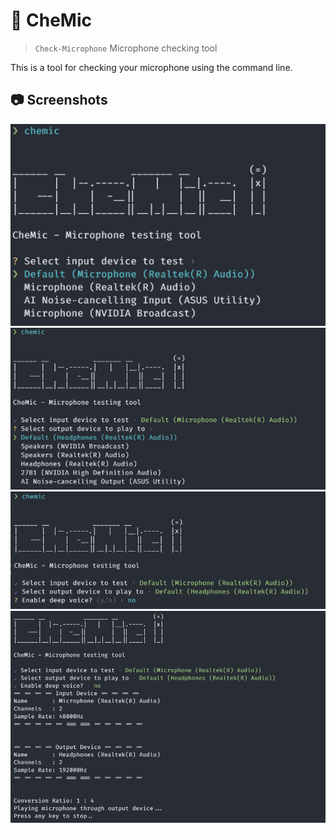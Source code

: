 # 🎤 CheMic

> `Check-Microphone` Microphone checking tool

This is a tool for checking your microphone using the command line. 





## 📷 Screenshots

![](images/1.png)
![](images/2.png)
![](images/3.png)
![](images/4.png)